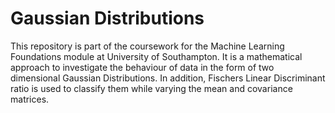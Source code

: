 # Gaussian Distributions
This repository is part of the coursework for the Machine Learning Foundations module at University of Southampton. It is a mathematical approach to investigate the behaviour of data in the form of two dimensional Gaussian Distributions. In addition, Fischers Linear Discriminant ratio is used to classify them while varying the mean and covariance matrices.
